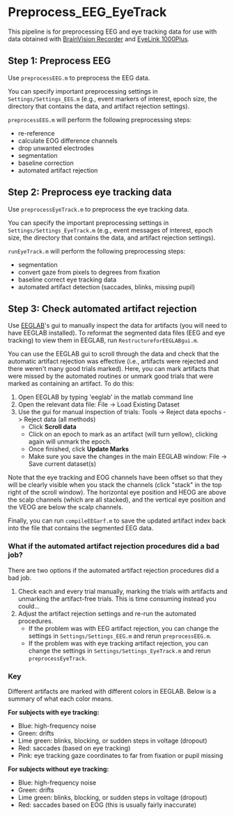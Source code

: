 # Preprocess_EEG_EyeTrack

This pipeline is for preprocessing EEG and eye tracking data for use with data obtained with [BrainVision Recorder](www.brainproducts.com) and [EyeLink 1000Plus](http://www.sr-research.com/mount_desktop_1000plus.html). 

## Step 1: Preprocess EEG

Use `preprocessEEG.m` to preprocess the EEG data. 

You can specify important preprocessing settings in `Settings/Settings_EEG.m` (e.g., event markers of interest, epoch size, the directory that contains the data, and artifact rejection settings).

`preprocessEEG.m` will perform the following preprocessing steps:

* re-reference
* calculate EOG difference channels
* drop unwanted electrodes
* segmentation
* baseline correction
* automated artifact rejection

## Step 2: Preprocess eye tracking data

Use `preprocessEyeTrack.m` to preprocess the eye tracking data. 

You can specify the important preprocessing settings in `Settings/Settings_EyeTrack.m` (e.g., event messages of interest, epoch size, the directory that contains the data, and artifact rejection settings). 

`runEyeTrack.m` will perform the following preprocessing steps:

* segmentation
* convert gaze from pixels to degrees from fixation
* baseline correct eye tracking data
* automated artifact detection (saccades, blinks, missing pupil)

## Step 3: Check automated artifact rejection

Use [EEGLAB](https://sccn.ucsd.edu/eeglab/index.php)'s gui to manually inspect the data for artifacts (you will need to have EEGLAB installed). To reformat the segmented data files (EEG and eye tracking) to view them in EEGLAB, run `RestructureforEEGLABgui.m`.

You can use the EEGLAB gui to scroll through the data and check that the automatic artifact rejection was effective (i.e., artifacts were rejected and there weren't many good trials marked). Here, you can mark artifacts that were missed by the automated routines or unmark good trials that were marked as containing an artifact. To do this:

1. Open EEGLAB by typing 'eeglab' in the matlab command line
2. Open the relevant data file: File -> Load Existing Dataset
3. Use the gui for manual inspection of trials: Tools -> Reject data epochs -> Reject data (all methods)
   * Click **Scroll data**
   * Click on an epoch to mark as an artifact (will turn yellow), clicking again will unmark the epoch.
   * Once finished, click **Update Marks**
   * Make sure you save the changes in the main EEGLAB window: File -> Save current dataset(s)

Note that the eye tracking and EOG channels have been offset so that they will be clearly visible when you stack the channels (click "stack" in the top right of the scroll window). The horizontal eye position and HEOG are above the scalp channels (which are all stacked), and the vertical eye position and the VEOG are below the scalp channels.

Finally, you can run `compileEEGarf.m` to save the updated artifact index back into the file that contains the segmented EEG data. 

### What if the automated artifact rejection procedures did a bad job?

There are two options if the automated artifact rejection procedures did a bad job. 

1. Check each and every trial manually, marking the trials with artifacts and unmarking the artifact-free trials. This is time consuming instead you could...
2. Adjust the artifact rejection settings and re-run the automated procedures. 
   * If the problem was with EEG artifact rejection, you can change the settings in `Settings/Settings_EEG.m` and rerun `preprocessEEG.m`.
   * If the problem was with eye tracking artifact rejection, you can change the settings in `Settings/Settings_EyeTrack.m` and rerun `preprocessEyeTrack`.

### Key

Different artifacts are marked with different colors in EEGLAB. Below is a summary of what each color means.

**For subjects with eye tracking:**

* Blue: high-frequency noise
* Green: drifts
* Lime green: blinks, blocking, or sudden steps in voltage (dropout)
* Red: saccades (based on eye tracking)
* Pink: eye tracking gaze coordinates to far from fixation or pupil missing

**For subjects without eye tracking:**

* Blue: high-frequency noise
* Green: drifts
* Lime green: blinks, blocking, or sudden steps in voltage (dropout)
* Red: saccades based on EOG (this is usually fairly inaccurate)
